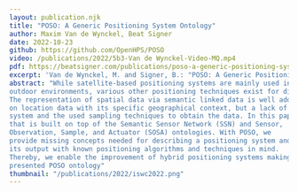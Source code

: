 ```yaml
---
layout: publication.njk
title: "POSO: A Generic Positioning System Ontology"
author: Maxim Van de Wynckel, Beat Signer
date: 2022-10-23
github: https://github.com/OpenHPS/POSO
video: /publications/2022/5b3-Van de Wynckel-Video-MQ.mp4
pdf: https://beatsigner.com/publications/poso-a-generic-positioning-system-ontology.pdf
excerpt: 'Van de Wynckel, M. and Signer, B.: "POSO: A Generic Positioning System Ontology", Proceedings of ISWC 2022, 21st International Semantic Web Conference, Hangzhou, China, October 2022'
abstract: "While satellite-based positioning systems are mainly used in
outdoor environments, various other positioning techniques exist for different domains and use cases, including indoor or underground settings.
The representation of spatial data via semantic linked data is well addressed by existing spatial ontologies. However, there is a primary focus
on location data with its specific geographical context, but a lack of solutions for describing the different types of data generated by a positioning
system and the used sampling techniques to obtain the data. In this paper we introduce a new generic Positioning System Ontology (POSO)
that is built on top of the Semantic Sensor Network (SSN) and Sensor,
Observation, Sample, and Actuator (SOSA) ontologies. With POSO, we
provide missing concepts needed for describing a positioning system and
its output with known positioning algorithms and techniques in mind.
Thereby, we enable the improvement of hybrid positioning systems making use of multiple platforms and sensors that are described via the
presented POSO ontology"
thumbnail: "/publications/2022/iswc2022.png"
---
```

